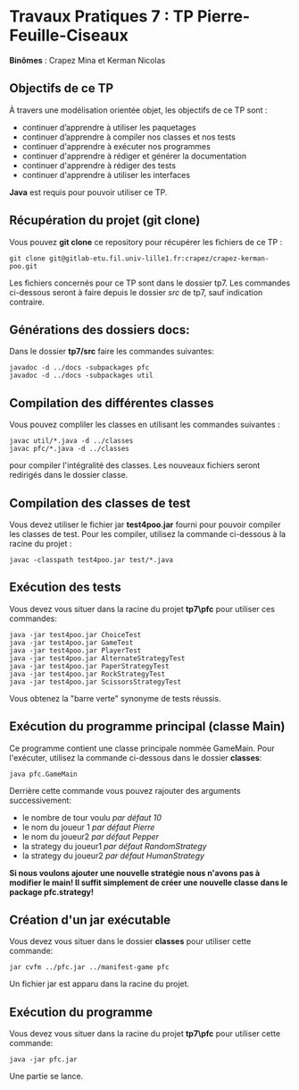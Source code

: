 # Travaux Pratiques 7 : TP Pierre-Feuille-Ciseaux
**Binômes** : Crapez Mina et Kerman Nicolas

## Objectifs de ce TP
À travers une modélisation orientée objet, les objectifs de ce TP sont :

 * continuer d’apprendre à utiliser les paquetages
 * continuer d’apprendre à compiler nos classes et nos tests
 * continuer d'apprendre à exécuter nos programmes
 * continuer d'apprendre à rédiger et générer la documentation
 * continuer d'apprendre à rédiger des tests
 * continuer d'apprendre à utiliser les interfaces

**Java** est requis pour pouvoir utiliser ce TP.

## Récupération du projet (git clone)
Vous pouvez **git clone** ce repository pour récupérer les fichiers de ce TP : 

```shell
git clone git@gitlab-etu.fil.univ-lille1.fr:crapez/crapez-kerman-poo.git
```  
Les fichiers concernés pour ce TP sont dans le dossier tp7. Les commandes ci-dessous seront à faire depuis le dossier *src* de tp7, sauf indication contraire.

## Générations des dossiers docs:
Dans le dossier **tp7/src** faire les commandes suivantes:
```shell
javadoc -d ../docs -subpackages pfc
javadoc -d ../docs -subpackages util
```

## Compilation des différentes classes 
Vous pouvez compliler les classes en utilisant les commandes suivantes : 
```shell
javac util/*.java -d ../classes
javac pfc/*.java -d ../classes
```
pour compiler l'intégralité des classes. Les nouveaux fichiers seront redirigés dans le dossier classe.

## Compilation des classes de test
Vous devez utiliser le fichier jar **test4poo.jar** fourni pour pouvoir compiler les classes de test.
Pour les compiler, utilisez la commande ci-dessous à la racine du projet :
```shell
javac -classpath test4poo.jar test/*.java
```
## Exécution des tests
Vous devez vous situer dans la racine du projet **tp7\pfc** pour utiliser ces commandes:
```shell
java -jar test4poo.jar ChoiceTest
java -jar test4poo.jar GameTest
java -jar test4poo.jar PlayerTest
java -jar test4poo.jar AlternateStrategyTest
java -jar test4poo.jar PaperStrategyTest
java -jar test4poo.jar RockStrategyTest
java -jar test4poo.jar ScissorsStrategyTest

```
Vous obtenez la "barre verte" synonyme de tests réussis.


## Exécution du programme principal (classe Main)
Ce programme contient une classe principale nommée GameMain.
Pour l'exécuter, utilisez la commande ci-dessous dans le dossier **classes**:
```shell
java pfc.GameMain
```
Derrière cette commande vous pouvez rajouter des arguments successivement:
* le nombre de tour voulu *par défaut 10*
* le nom du joueur 1 *par défaut Pierre*
* le nom du joueur2 *par défaut Pepper*
* la strategy du joueur1 *par défaut RandomStrategy*
* la strategy du joueur2 *par défaut HumanStrategy*

**Si nous voulons ajouter une nouvelle stratégie nous n'avons pas à modifier le main! Il suffit simplement de créer une nouvelle classe dans le package pfc.strategy!**

## Création d'un jar exécutable
Vous devez vous situer dans le dossier **classes** pour utiliser cette commande:
```shell
jar cvfm ../pfc.jar ../manifest-game pfc
```
Un fichier jar est apparu dans la racine du projet.


## Exécution du programme
Vous devez vous situer dans la racine du projet **tp7\pfc** pour utiliser cette commande:
```shell
java -jar pfc.jar
```
Une partie se lance.
